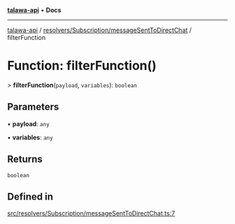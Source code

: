 [**talawa-api**](../../../../README.md) • **Docs**

***

[talawa-api](../../../../modules.md) / [resolvers/Subscription/messageSentToDirectChat](../README.md) / filterFunction

# Function: filterFunction()

\> **filterFunction**(`payload`, `variables`): `boolean`

## Parameters

• **payload**: `any`

• **variables**: `any`

## Returns

`boolean`

## Defined in

[src/resolvers/Subscription/messageSentToDirectChat.ts:7](https://github.com/PalisadoesFoundation/talawa-api/blob/67d017fd9312183a6b2bae1b160bc814f56ab5c2/src/resolvers/Subscription/messageSentToDirectChat.ts#L7)
